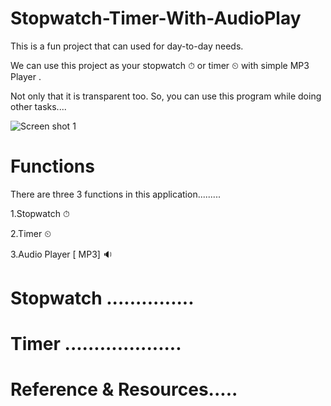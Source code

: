 # Stopwatch-Timer-With-AudioPlay

This is a fun project that can used for day-to-day needs.

We can use this project as your stopwatch ⏱ or timer ⏲ with simple MP3 Player .

Not only that it is transparent too. So, you can use this program while doing other tasks.... 

![Screen shot 1](https://user-images.githubusercontent.com/71941117/189807884-91b07974-742c-4061-af26-37c02cea118d.jpg)

# Functions
There are three 3 functions in this application.........

1.Stopwatch ⏱ 

2.Timer ⏲ 

3.Audio Player [ MP3] 🔉 


# Stopwatch  ...............

# Timer ....................

# Reference & Resources.....
